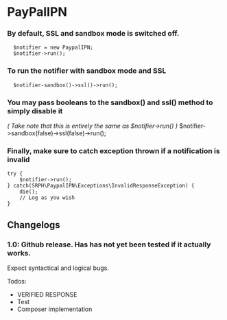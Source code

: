 PayPalIPN
======

### By default, SSL and sandbox mode is switched off.
      $notifier = new PaypalIPN;
      $notifier->run();

### To run the notifier with sandbox mode and SSL
      $notifier-sandbox()->ssl()->run();

### You may pass booleans to the sandbox() and ssl() method to simply disable it
_( Take note that this is entirely the same as $notifier->run() )_
      $notifier->sandbox(false)->ssl(false)->run();

### Finally, make sure to catch exception thrown if a notification is invalid
	try {
		$notifier->run();
	} catch(SRPH\PaypalIPN\Exceptions\InvalidResponseException) {
		die();
    	// Log as you wish
	}

## Changelogs
### 1.0: Github release. Has has not yet been tested if it actually works.
Expect syntactical and logical bugs.

Todos:
- VERIFIED RESPONSE
- Test
- Composer implementation
